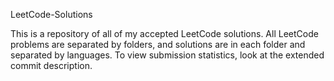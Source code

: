 LeetCode-Solutions

This is a repository of all of my accepted LeetCode solutions. All LeetCode problems are separated by folders, and solutions are in each folder and separated by languages. To view submission statistics, look at the extended commit description.
